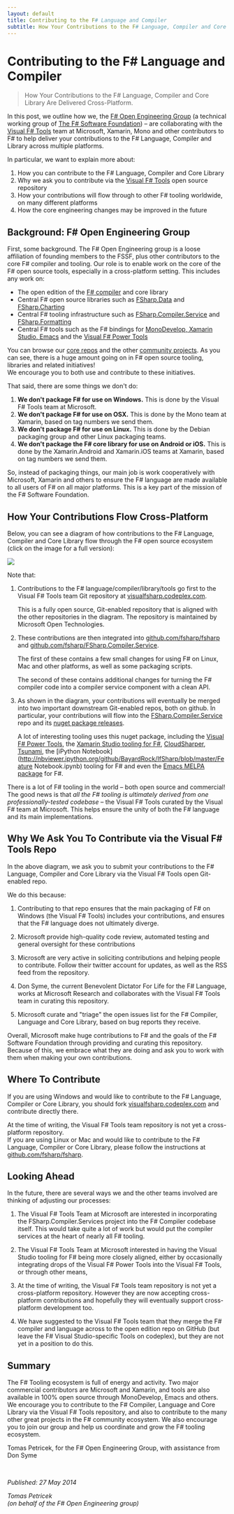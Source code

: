 ```yaml
---
layout: default
title: Contributing to the F# Language and Compiler
subtitle: How Your Contributions to the F# Language, Compiler and Core Library Are Delivered Cross-Platform
---
```


Contributing to the F# Language and Compiler
============================================

> How Your Contributions to the F# Language, Compiler and Core Library Are Delivered Cross-Platform.

In this post, we outline how we, the [F# Open Engineering Group][fsg] (a technical working group of 
[The F# Software Foundation][fsf]) – are collaborating with the [Visual F# Tools][fst] team at 
Microsoft, Xamarin, Mono and other contributors to F# to help deliver your contributions to the 
F# Language, Compiler and Library across multiple platforms.

In particular, we want to explain more about:

 1.	How you can contribute to the F# Language, Compiler and Core Library 
 2.	Why we ask you to contribute via the [Visual F# Tools][fst] open source repository 
 3.	How your contributions will flow through to other F# tooling worldwide, on many different platforms
 4.	How the core engineering changes may be improved in the future

Background: F# Open Engineering Group
-------------------------------------

First, some background. The F# Open Engineering group is a loose affiliation of founding members to the 
FSSF, plus other contributors to the core F# compiler and tooling.  Our role is to enable work on 
the core of the F# open source tools, especially in a cross-platform setting. This includes any work on:

 -	The open edition of the [F# compiler](https://github.com/fsharp/fsharp/) and core library 
 -	Central F# open source libraries such as [FSharp.Data](http://fsharp.github.io/FSharp.Data/) and 
    [FSharp.Charting](http://fsharp.github.io/FSharp.Charting/)
 -	Central F# tooling infrastructure such as [FSharp.Compiler.Service](http://fsharp.github.io/FSharp.Compiler.Service/) 
    and [FSharp.Formatting](http://tpetricek.github.io/FSharp.Formatting/)
 -	Central F# tools such as the F# bindings for [MonoDevelop, Xamarin Studio, Emacs](https://github.com/fsharp/fsharpbinding)
    and the [Visual F# Power Tools](http://fsprojects.github.io/VisualFSharpPowerTools/)

You can browse our [core repos](https://github.com/fsharp) and the other 
[community projects](http://fsharp.org/community/projects/). As you can see, there is a huge 
amount going on in F# open source tooling, libraries and related initiatives!    
We encourage you to both use and contribute to these initiatives.

That said, there are some things we don't do:

 1.	**We don't package F# for use on Windows.**  This is done by the Visual F# Tools team at Microsoft.  
 2.	**We don't package F# for use on OSX.** This is done by the Mono team at Xamarin, based on tag numbers we send them.
 3.	**We don't package F# for use on Linux.** This is done by the Debian packaging group and other Linux packaging teams.
 4.	**We don't package the F# core library for use on Android or iOS.** This is done by the Xamarin.Android and Xamarin.iOS teams at Xamarin, based on tag numbers we send them.

So, instead of packaging things, our main job is work cooperatively with Microsoft, Xamarin 
and others to ensure the F# language are made available to all users of F# on all major platforms. 
This is a key part of the mission of the F# Software Foundation.

How Your Contributions Flow Cross-Platform 
------------------------------------------

Below, you can see a diagram of how contributions to the F# Language, Compiler and Core Library 
flow through the F# open source ecosystem (click on the image for a full version):

<a href="/img/repos.png"><img src="/img/repos-small.png" /></a>

Note that:

 1. Contributions to the F# language/compiler/library/tools go first to the Visual F# Tools team 
    Git repository at [visualfsharp.codeplex.com](http://visualfsharp.codeplex.com). 
    
    This is a fully open source, Git-enabled repository that is aligned with the other repositories 
    in the diagram.  The repository is maintained by Microsoft Open Technologies.

 2.	These contributions are then integrated into [github.com/fsharp/fsharp](http://github.com/fsharp/fsharp) 
    and [github.com/fsharp/FSharp.Compiler.Service](http://github.com/fsharp/FSharp.Compiler.Service).  
    
    The first of these contains a few small changes for using F# on Linux, Mac and other platforms, as well as some packaging scripts.

    The second of these contains additional changes for turning the F# compiler code into a compiler service component with a clean API.

 3. As shown in the diagram, your contributions will eventually be merged into two important downstream Git-enabled repos, both on github. In particular, your contributions will flow into the 
    [FSharp.Compiler.Service](https://github.com/fsharp/FSharp.Compiler.Service) repo and its 
    [nuget package releases](http://www.nuget.org/packages/FSharp.Compiler.Service/). 

    A lot of interesting tooling uses this nuget package, including the 
    [Visual F# Power Tools](http://fsprojects.github.io/VisualFSharpPowerTools/), the 
    [Xamarin Studio tooling for F#](http://developer.xamarin.com/guides/cross-platform/fsharp/), 
    [CloudSharper](http://cloudsharper.com/), 
    [Tsunami](http://tsunami.io/), the 
    [iPython Notebook](http://nbviewer.ipython.org/github/BayardRock/IfSharp/blob/master/Feature Notebook.ipynb) tooling for 
    F# and even the [Emacs MELPA package](https://github.com/fsharp/fsharpbinding/blob/master/emacs/README.md) for F#.

There is a lot of F# tooling in the world – both open source and commercial!  The good news is that 
_all the F# tooling is ultimately derived from one professionally-tested codebase_ – the Visual F# Tools 
curated by the Visual F# team at Microsoft.   This helps ensure the unity of both the F# language and its main implementations.

Why We Ask You To Contribute via the Visual F# Tools Repo
---------------------------------------------------------

In the above diagram, we ask you to submit your contributions to the F# Language, Compiler and Core 
Library via the Visual F# Tools open Git-enabled repo.

We do this because:

 1. Contributing to that repo ensures that the main packaging of F# on Windows (the Visual F# Tools) includes your contributions, and ensures that the F# language does not ultimately diverge.

 2. Microsoft provide high-quality code review, automated testing  and general oversight for these contributions

 3. Microsoft are very active in soliciting contributions and helping people to contribute. Follow their twitter account for updates, as well as the RSS feed from the repository.
 
 4. Don Syme, the current Benevolent Dictator For Life for the F# Language, works at Microsoft Research and collaborates with the Visual F# Tools team in curating this repository.
 
 5. Microsoft curate and "triage" the open issues list for the F# Compiler, Language and Core Library, based on bug reports they receive.

Overall, Microsoft make huge contributions to F# and the goals of the F# Software Foundation 
through providing and curating this repository.  Because of this, we embrace what they are doing 
and ask you to work with them when making your own contributions.

Where To Contribute
-------------------

If you are using Windows and would like to contribute to the F# Language, Compiler or Core 
Library, you should fork [visualfsharp.codeplex.com](http://visualfsharp.codeplex.com/) and contribute directly there. 

At the time of writing, the Visual F# Tools team repository is not yet a cross-platform repository.  
If you are using Linux or Mac and would like to contribute to the F# Language, Compiler or Core Library, 
please follow the instructions at [github.com/fsharp/fsharp](http://github.com/fsharp/fsharp).  

Looking Ahead
-------------

In the future, there are several ways we and the other teams involved are thinking of adjusting our processes:

 1. The Visual F# Tools Team at Microsoft are interested in incorporating the FSharp.Compiler.Services project into the F# Compiler codebase itself.  This would take quite a lot of work but would put the compiler services at the heart of nearly all F# tooling.

 2. The Visual F# Tools Team at Microsoft interested in having the Visual Studio tooling for F# being more closely aligned, either by occasionally integrating drops of the Visual F# Power Tools into the Visual F# Tools, or through other means,

 3. At the time of writing, the Visual F# Tools team repository is not yet a cross-platform repository.   However they are now accepting cross-platform contributions and hopefully they will eventually support cross-platform development too. 

 4. We have suggested to the Visual F# Tools team that they merge the F# compiler and language across to the open edition repo on GitHub (but leave the F# Visual Studio-specific Tools on codeplex), but they are not yet in a position to do this.

Summary
-------

The F# Tooling ecosystem is full of energy and activity.  Two major commercial contributors are Microsoft and Xamarin, and tools are also available in 100% open source through MonoDevelop, Emacs and others.  We encourage you to contribute to the F# Compiler, Language and Core Library via the Visual F# Tools repository, and also to contribute to the many other great projects in the F# community ecosystem.  We also encourage you to join our group and help us coordinate and grow the F# tooling ecosystem.

Tomas Petricek, for the F# Open Engineering Group, with assistance from Don Syme



<br />
 
_Published: 27 May 2014_  

_Tomas Petricek_  
_(on behalf of the F# Open Engineering group)_

 [fsg]: http://fsharp.github.io/
 [fsf]: http://fsharp.org
 [fst]: http://blogs.msdn.com/b/fsharpteam
